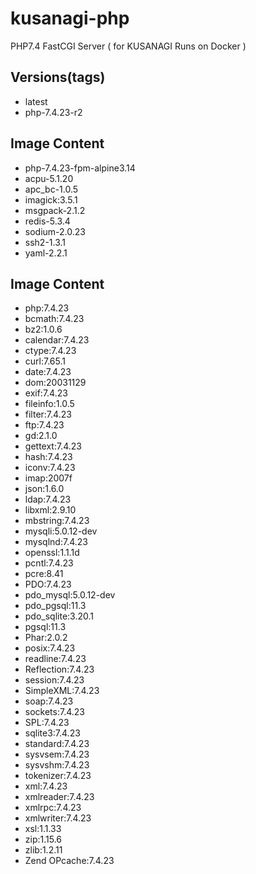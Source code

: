 # kusanagi-php
PHP7.4 FastCGI Server ( for KUSANAGI Runs on Docker )

## Versions(tags)
- latest
- php-7.4.23-r2

## Image Content
- php-7.4.23-fpm-alpine3.14
- acpu-5.1.20
- apc_bc-1.0.5
- imagick:3.5.1
- msgpack-2.1.2
- redis-5.3.4
- sodium-2.0.23
- ssh2-1.3.1
- yaml-2.2.1

## Image Content
- php:7.4.23
- bcmath:7.4.23
- bz2:1.0.6
- calendar:7.4.23
- ctype:7.4.23
- curl:7.65.1
- date:7.4.23
- dom:20031129
- exif:7.4.23
- fileinfo:1.0.5
- filter:7.4.23
- ftp:7.4.23
- gd:2.1.0
- gettext:7.4.23
- hash:7.4.23
- iconv:7.4.23
- imap:2007f
- json:1.6.0
- ldap:7.4.23
- libxml:2.9.10
- mbstring:7.4.23
- mysqli:5.0.12-dev
- mysqlnd:7.4.23
- openssl:1.1.1d
- pcntl:7.4.23
- pcre:8.41
- PDO:7.4.23
- pdo_mysql:5.0.12-dev
- pdo_pgsql:11.3
- pdo_sqlite:3.20.1
- pgsql:11.3
- Phar:2.0.2
- posix:7.4.23
- readline:7.4.23
- Reflection:7.4.23
- session:7.4.23
- SimpleXML:7.4.23
- soap:7.4.23
- sockets:7.4.23
- SPL:7.4.23
- sqlite3:7.4.23
- standard:7.4.23
- sysvsem:7.4.23
- sysvshm:7.4.23
- tokenizer:7.4.23
- xml:7.4.23
- xmlreader:7.4.23
- xmlrpc:7.4.23
- xmlwriter:7.4.23
- xsl:1.1.33
- zip:1.15.6
- zlib:1.2.11
- Zend OPcache:7.4.23

